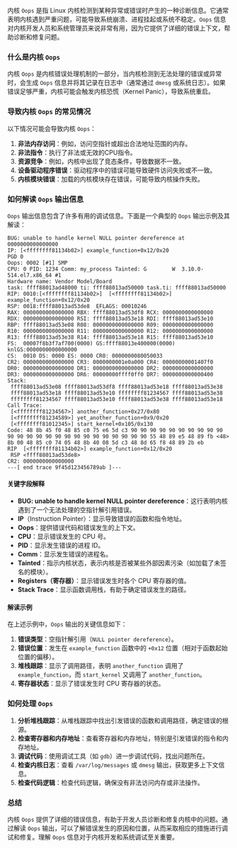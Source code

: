 内核 `Oops` 是指 Linux 内核检测到某种异常或错误时产生的一种诊断信息。它通常表明内核遇到严重问题，可能导致系统崩溃、进程挂起或系统不稳定。`Oops` 信息对内核开发人员和系统管理员来说非常有用，因为它提供了详细的错误上下文，帮助诊断和修复问题。

### 什么是内核 `Oops`

内核 `Oops` 是内核错误处理机制的一部分，当内核检测到无法处理的错误或异常时，会生成 `Oops` 信息并将其记录在日志中（通常通过 `dmesg` 或系统日志）。如果错误足够严重，内核可能会触发内核恐慌（Kernel Panic），导致系统重启。

### 导致内核 `Oops` 的常见情况

以下情况可能会导致内核 `Oops`：

1. **非法内存访问**：例如，访问空指针或超出合法地址范围的内存。
2. **非法指令**：执行了非法或无效的CPU指令。
3. **资源竞争**：例如，内核中出现了竞态条件，导致数据不一致。
4. **设备驱动程序错误**：驱动程序中的错误可能导致硬件访问失败或不一致。
5. **内核模块错误**：加载的内核模块存在错误，可能导致内核操作失败。

### 如何解读 `Oops` 输出信息

`Oops` 输出信息包含了许多有用的调试信息。下面是一个典型的 `Oops` 输出示例及其解读：

```plaintext
BUG: unable to handle kernel NULL pointer dereference at 0000000000000000
IP: [<ffffffff81134b02>] example_function+0x12/0x20
PGD 0
Oops: 0002 [#1] SMP
CPU: 0 PID: 1234 Comm: my_process Tainted: G        W  3.10.0-514.el7.x86_64 #1
Hardware name: Vendor Model/Board
task: ffff88013ad48000 ti: ffff88013ad50000 task.ti: ffff88013ad50000
RIP: 0010:[<ffffffff81134b02>]  [<ffffffff81134b02>] example_function+0x12/0x20
RSP: 0018:ffff88013ad53de8  EFLAGS: 00010246
RAX: 0000000000000000 RBX: ffff88013ad53df8 RCX: 0000000000000000
RDX: 0000000000000000 RSI: ffff88013ad53e18 RDI: ffff88013ad53e10
RBP: ffff88013ad53e08 R08: 0000000000000000 R09: 0000000000000000
R10: 0000000000000000 R11: 0000000000000000 R12: 0000000000000000
R13: ffff88013ad53e38 R14: ffff88013ad53e18 R15: ffff88013ad53e10
FS:  00007f8b3f7af700(0000) GS:ffff88013e400000(0000) knlGS:0000000000000000
CS:  0010 DS: 0000 ES: 0000 CR0: 0000000080050033
CR2: 0000000000000000 CR3: 0000000001e0a000 CR4: 00000000001407f0
DR0: 0000000000000000 DR1: 0000000000000000 DR2: 0000000000000000
DR3: 0000000000000000 DR6: 00000000ffff0ff0 DR7: 0000000000000400
Stack:
 ffff88013ad53e08 ffff88013ad53df8 ffff88013ad53e18 ffff88013ad53e38
 ffff88013ad53e18 ffff88013ad53e10 ffffffff81234567 ffff88013ad53e38
 ffffffff81234567 ffff88013ad53e10 ffff88013ad53e38 ffff88013ad53e18
Call Trace:
 [<ffffffff81234567>] another_function+0x27/0x80
 [<ffffffff81234589>] yet_another_function+0x9/0x20
 [<ffffffff81012345>] start_kernel+0x105/0x130
Code: 48 8b 45 f0 48 85 c0 75 e6 5d c3 90 90 90 90 90 90 90 90 90 90 90 90 90 90 90 90 90 90 90 90 90 90 90 90 90 55 48 89 e5 48 89 fb <48> 8b 00 48 85 c0 74 05 48 8b 40 08 5d c3 48 8d 65 f8 48 89 2b eb
RIP  [<ffffffff81134b02>] example_function+0x12/0x20
 RSP <ffff88013ad53de8>
CR2: 0000000000000000
---[ end trace 9f45d123456789ab ]---
```

#### 关键字段解释

- **BUG: unable to handle kernel NULL pointer dereference**：这行表明内核遇到了一个无法处理的空指针解引用错误。
- **IP**（Instruction Pointer）：显示导致错误的函数和指令地址。
- **Oops**：提供错误代码和错误发生的上下文。
- **CPU**：显示错误发生的 CPU 号。
- **PID**：显示发生错误的进程 ID。
- **Comm**：显示发生错误的进程名。
- **Tainted**：指示内核状态，表示内核是否被某些外部因素污染（如加载了未签名的模块）。
- **Registers（寄存器）**：显示错误发生时各个 CPU 寄存器的值。
- **Stack Trace**：显示函数调用栈，有助于确定错误发生的路径。

#### 解读示例

在上述示例中，`Oops` 输出的关键信息如下：

1. **错误类型**：空指针解引用（`NULL pointer dereference`）。
2. **错误位置**：发生在 `example_function` 函数中的 `+0x12` 位置（相对于函数起始位置的偏移）。
3. **堆栈跟踪**：显示了调用路径，表明 `another_function` 调用了 `example_function`，而 `start_kernel` 又调用了 `another_function`。
4. **寄存器状态**：显示了错误发生时 CPU 寄存器的状态。

### 如何处理 `Oops`

1. **分析堆栈跟踪**：从堆栈跟踪中找出引发错误的函数和调用路径，确定错误的根源。
2. **检查寄存器和内存地址**：查看寄存器和内存地址，特别是引发错误的指令和内存地址。
3. **调试代码**：使用调试工具（如 `gdb`）进一步调试代码，找出问题所在。
4. **检查内核日志**：查看 `/var/log/messages` 或 `dmesg` 输出，获取更多上下文信息。
5. **检查代码逻辑**：检查代码逻辑，确保没有非法访问内存或非法操作。

### 总结

内核 `Oops` 提供了详细的错误信息，有助于开发人员诊断和修复内核中的问题。通过解读 `Oops` 输出，可以了解错误发生的原因和位置，从而采取相应的措施进行调试和修复。理解 `Oops` 信息对于内核开发和系统调试至关重要。